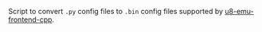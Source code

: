 Script to convert `.py` config files to `.bin` config files supported by [u8-emu-frontend-cpp](https://github.com/gamingwithevets/u8-emu-frontend-cpp).
